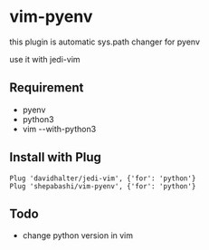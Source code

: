 # vim-pyenv
this plugin is automatic sys.path changer for pyenv

use it with jedi-vim

## Requirement
- pyenv
- python3
- vim --with-python3

## Install with Plug
```vim
Plug 'davidhalter/jedi-vim', {'for': 'python'}
Plug 'shepabashi/vim-pyenv', {'for': 'python'}
```

## Todo
- change python version in vim
